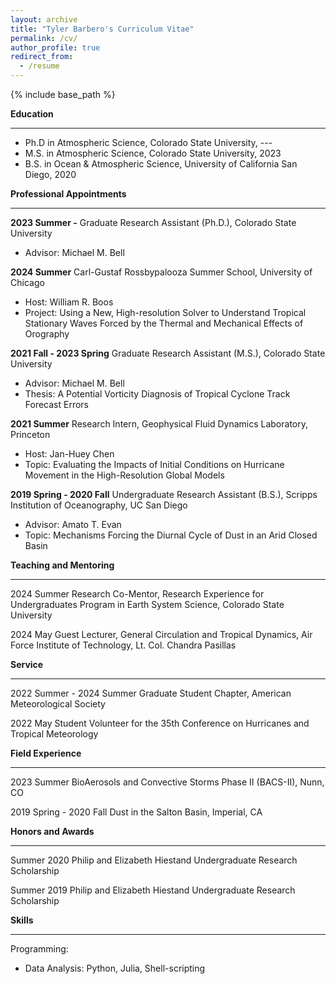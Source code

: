 ```yaml
---
layout: archive
title: "Tyler Barbero's Curriculum Vitae"
permalink: /cv/
author_profile: true
redirect_from:
  - /resume
---
```


{% include base_path %}


**Education**

---

* Ph.D in Atmospheric Science, Colorado State University, --- 
* M.S. in Atmospheric Science, Colorado State University, 2023
* B.S. in Ocean & Atmospheric Science, University of California San Diego, 2020

**Professional Appointments**

---
**2023 Summer -** Graduate Research Assistant (Ph.D.), Colorado State University
* Advisor: Michael M. Bell

**2024 Summer** Carl-Gustaf Rossbypalooza Summer School, University of Chicago 
* Host: William R. Boos
* Project: Using a New, High-resolution Solver to Understand Tropical Stationary Waves Forced by the Thermal and Mechanical Effects of Orography 

**2021 Fall - 2023 Spring** Graduate Research Assistant (M.S.), Colorado State University
* Advisor: Michael M. Bell
* Thesis: A Potential Vorticity Diagnosis of Tropical Cyclone Track Forecast Errors 

**2021 Summer** Research Intern, Geophysical Fluid Dynamics Laboratory, Princeton
* Host: Jan-Huey Chen
* Topic: Evaluating the Impacts of Initial Conditions on Hurricane Movement in the High-Resolution Global Models

**2019 Spring - 2020 Fall** Undergraduate Research Assistant (B.S.), Scripps Institution of Oceanography, UC San Diego 
* Advisor: Amato T. Evan
* Topic: Mechanisms Forcing the Diurnal Cycle of Dust in an Arid Closed Basin


**Teaching and Mentoring**

---

2024 Summer Research Co-Mentor, Research Experience for Undergraduates Program in Earth System Science, Colorado State University

2024 May Guest Lecturer, General Circulation and Tropical Dynamics, Air Force Institute of Technology, Lt. Col. Chandra Pasillas 


**Service**

---

2022 Summer - 2024 Summer Graduate Student Chapter, American Meteorological Society

2022 May Student Volunteer for the 35th Conference on Hurricanes and Tropical Meteorology
 

**Field Experience**

---

2023 Summer BioAerosols and Convective Storms Phase II (BACS-II), Nunn, CO

2019 Spring - 2020 Fall Dust in the Salton Basin, Imperial, CA 


**Honors and Awards** 

--- 

Summer 2020 Philip and Elizabeth Hiestand Undergraduate Research Scholarship

Summer 2019 Philip and Elizabeth Hiestand Undergraduate Research Scholarship


**Skills**

---

Programming:
* Data Analysis: Python, Julia, Shell-scripting

